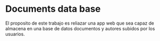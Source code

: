 # Documents data base
El proposito de este trabajo es reliazar una app web que sea capaz de almacena en una base de datos documentos y autores subidos por los usuarios.
